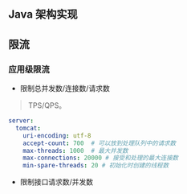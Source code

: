## Java 架构实现

## 限流
### 应用级限流
* 限制总并发数/连接数/请求数 
> TPS/QPS。
```yaml
server:
  tomcat:
    uri-encoding: utf-8
    accept-count: 700  # 可以放到处理队列中的请求数
    max-threads: 1000  # 最大并发数
    max-connections: 20000 # 接受和处理的最大连接数
    min-spare-threads: 20 # 初始化时创建的线程数
```
* 限制接口请求数/并发数
